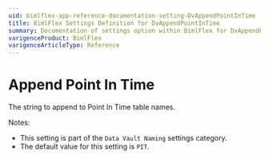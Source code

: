 ```yaml
---
uid: bimlflex-app-reference-documentation-setting-DvAppendPointInTime
title: BimlFlex Settings Definition for DvAppendPointInTime
summary: Documentation of settings option within BimlFlex for DvAppendPointInTime
varigenceProduct: BimlFlex
varigenceArticleType: Reference
---
```


# Append Point In Time

The string to append to Point In Time table names.

Notes:
* This setting is part of the `Data Vault Naming` settings category.
* The default value for this setting is `PIT`.
